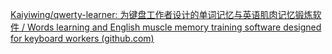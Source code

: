 [Kaiyiwing/qwerty-learner: 为键盘工作者设计的单词记忆与英语肌肉记忆锻炼软件 / Words learning and English muscle memory training software designed for keyboard workers (github.com)](https://github.com/Kaiyiwing/qwerty-learner)